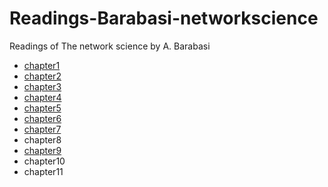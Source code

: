 # Readings-Barabasi-networkscience

Readings of The network science by A. Barabasi

- [chapter1](/chapter1/README.md)
- [chapter2](/chapter2/README.md)
- [chapter3](/chapter3/README.md)
- [chapter4](/chapter4/README.md)
- [chapter5](chapter5/README.md)
- [chapter6](/chapter6/README.md)
- [chapter7](/chapter7/README.md)
- chapter8
- [chapter9](/chapter9/README.md)
- chapter10
- chapter11
